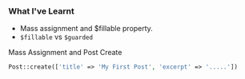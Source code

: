 ### What I've Learnt
* Mass assignment and $fillable  property.
* `$fillable` vs `$guarded`

Mass Assignment and Post Create
```php
Post::create(['title' => 'My First Post', 'excerpt' => '.....'])
```

